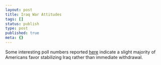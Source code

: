 ```yaml
---
layout: post
title: Iraq War Attitudes
tags: []
status: publish
type: post
published: true
meta: {}
---
```

Some interesting poll numbers reported [here](http://www.outsidethebeltway.com/archives/2007/02/iraq_war_attitudes/) indicate a slight majority of Americans favor stabilizing Iraq rather than immediate withdrawal.
